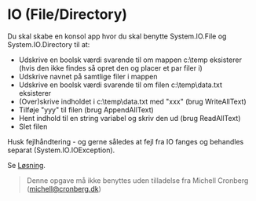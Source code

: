 ﻿# IO (File/Directory)

Du skal skabe en konsol app hvor du skal benytte System.IO.File og System.IO.Directory til at:

- Udskrive en boolsk værdi svarende til om mappen c:\temp eksisterer (hvis den ikke findes så opret den og placer et par filer i)
- Udskrive navnet på samtlige filer i mappen
- Udskrive en boolsk værdi svarende til om filen c:\temp\data.txt eksisterer 
- (Over)skrive indholdet i c:\temp\data.txt med "xxx" (brug WriteAllText)
- Tilføje "yyy" til filen (brug AppendAllText)
- Hent indhold til en string variabel og skriv den ud (brug ReadAllText)
- Slet filen

Husk fejlhåndtering - og gerne således at fejl fra IO fanges og behandles separat (System.IO.IOException).

Se [Løsning](https://github.com/devcronberg/undervisning-cs-opgaver/blob/master/io-brug-af-fileogdirectory/Program.cs).

<!-- footerstart -->
> Denne opgave må ikke benyttes uden tilladelse fra Michell Cronberg (michell@cronberg.dk)
<!-- footerslut -->
